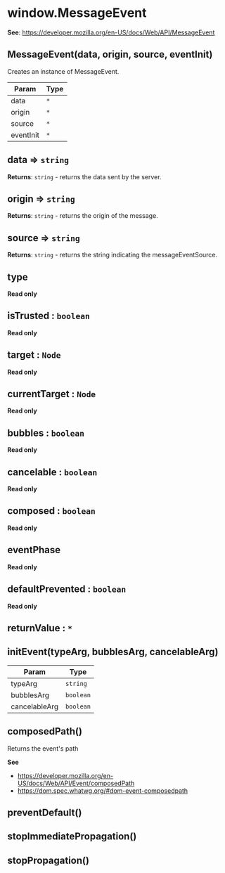 
<a name="messageevent" id="messageevent"></a>

# window.MessageEvent
**See**: https://developer.mozilla.org/en-US/docs/Web/API/MessageEvent  


<a name="new-messageevent-new" id="new-messageevent-new"></a>

## MessageEvent(data, origin, source, eventInit)
Creates an instance of MessageEvent.


| Param | Type |
| --- | --- |
| data | `*` | 
| origin | `*` | 
| source | `*` | 
| eventInit | `*` | 



<a name="messageevent-data" id="messageevent-data"></a>

## data ⇒ `string`
**Returns**: `string` - returns the data sent by the server.  


<a name="messageevent-origin" id="messageevent-origin"></a>

## origin ⇒ `string`
**Returns**: `string` - returns the origin of the message.  


<a name="messageevent-source" id="messageevent-source"></a>

## source ⇒ `string`
**Returns**: `string` - returns the string indicating the messageEventSource.  


<a name="event-type" id="event-type"></a>

## type
**Read only**


<a name="event-istrusted" id="event-istrusted"></a>

## isTrusted : `boolean`
**Read only**


<a name="event-target" id="event-target"></a>

## target : `Node`
**Read only**


<a name="event-currenttarget" id="event-currenttarget"></a>

## currentTarget : `Node`
**Read only**


<a name="event-bubbles" id="event-bubbles"></a>

## bubbles : `boolean`
**Read only**


<a name="event-cancelable" id="event-cancelable"></a>

## cancelable : `boolean`
**Read only**


<a name="event-composed" id="event-composed"></a>

## composed : `boolean`
**Read only**


<a name="event-eventphase" id="event-eventphase"></a>

## eventPhase
**Read only**


<a name="event-defaultprevented" id="event-defaultprevented"></a>

## defaultPrevented : `boolean`
**Read only**


<a name="event-returnvalue" id="event-returnvalue"></a>

## returnValue : `*`


<a name="event-initevent" id="event-initevent"></a>

## initEvent(typeArg, bubblesArg, cancelableArg)

| Param | Type |
| --- | --- |
| typeArg | `string` | 
| bubblesArg | `boolean` | 
| cancelableArg | `boolean` | 



<a name="event-composedpath" id="event-composedpath"></a>

## composedPath()
Returns the event's path

**See**

- https://developer.mozilla.org/en-US/docs/Web/API/Event/composedPath
- https://dom.spec.whatwg.org/#dom-event-composedpath



<a name="event-preventdefault" id="event-preventdefault"></a>

## preventDefault()


<a name="event-stopimmediatepropagation" id="event-stopimmediatepropagation"></a>

## stopImmediatePropagation()


<a name="event-stoppropagation" id="event-stoppropagation"></a>

## stopPropagation()

  